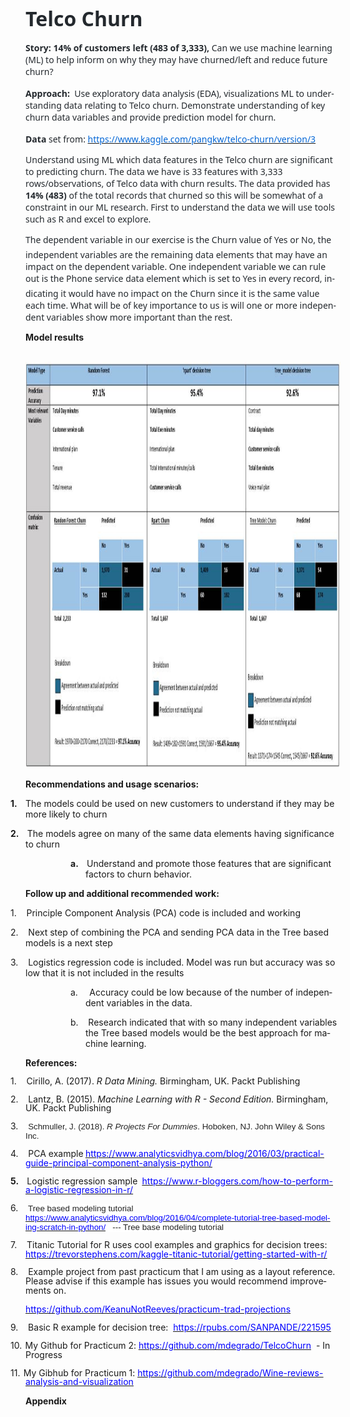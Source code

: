 
</head>

<body lang=EN-US link="#000000" vlink="#954F72" style='tab-interval:.5in'>

<div class=WordSection1>

<p class=MsoNormal style='mso-margin-top-alt:auto;margin-bottom:12.0pt'><b><span
style='font-size:24.0pt;font-family:"Segoe UI",sans-serif;color:#24292E'>Telco
Churn</span></b></p>

<p class=MsoNormal style='mso-margin-top-alt:auto;margin-bottom:12.0pt'><b><span
style='font-family:"Segoe UI",sans-serif;color:#24292E'>Story: 14% of customers
left (483 of 3,333), </span></b><span style='font-family:"Segoe UI",sans-serif;
color:#24292E'>Can we use machine learning (ML) to help inform on why they may
have churned/left and reduce future churn?<b> </b></span></p>

<p class=MsoNormal style='mso-margin-top-alt:auto;margin-bottom:12.0pt'><b><span
style='font-family:"Segoe UI",sans-serif;color:#24292E'>Approach:</span></b><span
style='font-family:"Segoe UI",sans-serif;color:#24292E'>&nbsp; Use exploratory
data analysis (EDA), visualizations ML to understanding data relating to Telco
churn. Demonstrate understanding of key churn data variables and provide
prediction model for churn.</span></p>

<p class=MsoNormal style='mso-margin-top-alt:auto;mso-margin-bottom-alt:auto'><b><span
style='font-family:"Segoe UI",sans-serif;color:#24292E'>Data</span></b><span
style='font-family:"Segoe UI",sans-serif;color:#24292E'> set from: <a
href="https://www.kaggle.com/pangkw/telco-churn/version/3"><span
style='color:#0366D6'>https://www.kaggle.com/pangkw/telco-churn/version/3</span></a></span></p>

<p class=MsoNormal style='mso-margin-top-alt:auto;mso-margin-bottom-alt:auto'><span
style='font-family:"Segoe UI",sans-serif;color:#24292E'>Understand using ML
which data features in the Telco churn are significant to predicting churn. The
data we have is 33 features with 3,333 rows/observations, of Telco data with
churn results. The data provided has <b>14% (483)</b> of the total records that
churned so this will be somewhat of a constraint in our ML research. First to
understand the data we will use tools such as R and excel to explore. </span></p>

<p class=MsoNormal style='mso-margin-top-alt:auto;mso-margin-bottom-alt:auto'><span
style='font-family:"Segoe UI",sans-serif;color:#24292E'>The dependent variable
in our exercise is the Churn value of Yes or No, the independent variables
are the remaining data elements that may have an impact on the dependent
variable. One independent variable we can rule out is the Phone service data
element which is set to Yes in every record, indicating it would have no
impact on the Churn since it is the same value each time. What will be of key
importance to us is will one or more independent variables show more important
than the rest.</span></p>

<p class=MsoNormal style='mso-margin-top-alt:auto;mso-margin-bottom-alt:auto'><b>Model
results</b></p>

<p class=MsoNormal style='mso-margin-top-alt:auto;mso-margin-bottom-alt:auto'>&nbsp;<span
style='mso-no-proof:yes'><!--[if gte vml 1]><v:shapetype id="_x0000_t75"
 coordsize="21600,21600" o:spt="75" o:preferrelative="t" path="m@4@5l@4@11@9@11@9@5xe"
 filled="f" stroked="f">
 <v:stroke joinstyle="miter"/>
 <v:formulas>
  <v:f eqn="if lineDrawn pixelLineWidth 0"/>
  <v:f eqn="sum @0 1 0"/>
  <v:f eqn="sum 0 0 @1"/>
  <v:f eqn="prod @2 1 2"/>
  <v:f eqn="prod @3 21600 pixelWidth"/>
  <v:f eqn="prod @3 21600 pixelHeight"/>
  <v:f eqn="sum @0 0 1"/>
  <v:f eqn="prod @6 1 2"/>
  <v:f eqn="prod @7 21600 pixelWidth"/>
  <v:f eqn="sum @8 21600 0"/>
  <v:f eqn="prod @7 21600 pixelHeight"/>
  <v:f eqn="sum @10 21600 0"/>
 </v:formulas>
 <v:path o:extrusionok="f" gradientshapeok="t" o:connecttype="rect"/>
 <o:lock v:ext="edit" aspectratio="t"/>
</v:shapetype><v:shape id="Picture_x0020_1" o:spid="_x0000_i1041" type="#_x0000_t75"
 style='width:834pt;height:487.5pt;visibility:visible;mso-wrap-style:square'>
 <v:imagedata src="README_files/image001.png" o:title=""/>
</v:shape><![endif]--><![if !vml]><img border=0 width=1112 height=650
src="README_files/image002.jpg" v:shapes="Picture_x0020_1"><![endif]></span></p>

<p class=MsoNormal style='mso-margin-top-alt:auto;mso-margin-bottom-alt:auto'><b>Recommendations
and usage scenarios:</b></p>

<p class=MsoListParagraph style='text-indent:-.25in'><b>1.</b><b><span
style='font-size:7.0pt'>&nbsp;&nbsp;&nbsp;&nbsp;&nbsp; </span></b>The models
could be used on new customers to understand if they may be more likely to
churn</p>

<p class=MsoListParagraph style='text-indent:-.25in'><b>2.</b><b><span
style='font-size:7.0pt'>&nbsp;&nbsp;&nbsp;&nbsp;&nbsp; </span></b>The models
agree on many of the same data elements having significance to churn</p>

<p class=MsoListParagraph style='margin-left:1.0in;text-indent:-.25in'><b>a.</b><b><span
style='font-size:7.0pt'>&nbsp;&nbsp;&nbsp;&nbsp;&nbsp; </span></b>Understand
and promote those features that are significant factors to churn behavior.</p>

<p class=MsoNormal style='mso-margin-top-alt:auto;mso-margin-bottom-alt:auto'><b>Follow
up and additional recommended work:</b></p>

<p class=MsoListParagraph style='text-indent:-.25in'>1.<span style='font-size:
7.0pt'>&nbsp;&nbsp;&nbsp;&nbsp;&nbsp; </span>Principle Component Analysis (PCA)
code is included and working</p>

<p class=MsoListParagraph style='text-indent:-.25in'>2.<span style='font-size:
7.0pt'>&nbsp;&nbsp;&nbsp;&nbsp;&nbsp; </span>Next step of combining the PCA and
sending PCA data in the Tree based models is a next step</p>

<p class=MsoListParagraph style='text-indent:-.25in'>3.<span style='font-size:
7.0pt'>&nbsp;&nbsp;&nbsp;&nbsp;&nbsp; </span>Logistics regression code is
included. Model was run but accuracy was so low that it is not included in the
results</p>

<p class=MsoListParagraph style='margin-left:1.0in;text-indent:-.25in'>a.<span
style='font-size:7.0pt'>&nbsp;&nbsp;&nbsp;&nbsp;&nbsp;&nbsp; </span>Accuracy
could be low because of the number of independent variables in the data. </p>

<p class=MsoListParagraph style='margin-left:1.0in;text-indent:-.25in'>b.<span
style='font-size:7.0pt'>&nbsp;&nbsp;&nbsp;&nbsp;&nbsp; </span>Research
indicated that with so many independent variables the Tree based models would
be the best approach for machine learning.</p>

<p class=MsoNormal style='mso-margin-top-alt:auto;mso-margin-bottom-alt:auto'><b>References:</b></p>

<p class=MsoListParagraph style='margin-bottom:8.0pt;text-indent:-.25in;
line-height:105%'>1.<span style='font-size:7.0pt;line-height:105%'>&nbsp;&nbsp;&nbsp;&nbsp;&nbsp;
</span><span class=SpellE>Cirillo</span>, A. (2017). <i>R Data Mining.</i>
Birmingham, UK. <span class=SpellE>Packt</span> Publishing</p>

<p class=MsoListParagraph style='margin-bottom:8.0pt;text-indent:-.25in;
line-height:105%'>2.<span style='font-size:7.0pt;line-height:105%'>&nbsp;&nbsp;&nbsp;&nbsp;&nbsp;
</span>Lantz, B. (2015). <i>Machine Learning with R - Second Edition.</i>
Birmingham, UK. <span class=SpellE>Packt</span> Publishing</p>

<p class=MsoListParagraph style='margin-bottom:8.0pt;text-indent:-.25in;
line-height:105%'>3.<span style='font-size:7.0pt;line-height:105%'>&nbsp;&nbsp;&nbsp;&nbsp;&nbsp;
</span><span class=SpellE><span style='font-size:10.0pt;line-height:105%;
font-family:"Arial",sans-serif;color:#222222;background:white'>Schmuller</span></span><span
style='font-size:10.0pt;line-height:105%;font-family:"Arial",sans-serif;
color:#222222;background:white'>, J. (2018). <i>R Projects <span class=GramE>For</span>
Dummies</i>. Hoboken, NJ. John Wiley &amp; Sons Inc.</span></p>

<p class=MsoListParagraph style='margin-bottom:8.0pt;text-indent:-.25in;
line-height:105%'>4.<span style='font-size:7.0pt;line-height:105%'>&nbsp;&nbsp;&nbsp;&nbsp;&nbsp;
</span>PCA example<b> </b><span class=MsoHyperlink><a
href="https://www.analyticsvidhya.com/blog/2016/03/practical-guide-principal-component-analysis-python/"><u><span
style='color:blue'>https://www.analyticsvidhya.com/blog/2016/03/practical-guide-principal-component-analysis-python/</span></u></a></span></p>

<p class=MsoListParagraph style='margin-bottom:8.0pt;text-indent:-.25in;
line-height:105%'><b>5.</b><b><span style='font-size:7.0pt;line-height:105%'>&nbsp;&nbsp;&nbsp;&nbsp;&nbsp;
</span></b>Logistic regression <span class=GramE>sample <b>&nbsp;</b></span><span
class=MsoHyperlink><a
href="https://www.r-bloggers.com/how-to-perform-a-logistic-regression-in-r/"><u><span
style='color:blue'>https://www.r-bloggers.com/how-to-perform-a-logistic-regression-in-r/</span></u></a></span></p>

<p class=MsoListParagraph style='margin-bottom:8.0pt;text-indent:-.25in;
line-height:105%'>6.<span style='font-size:7.0pt;line-height:105%'>&nbsp;&nbsp;&nbsp;&nbsp;&nbsp;
</span><span style='font-size:10.0pt;line-height:105%;font-family:"Arial",sans-serif;
color:#222222;background:white'>Tree based modeling tutorial </span><span
class=MsoHyperlink><span style='font-size:10.0pt;line-height:105%;font-family:
"Arial",sans-serif;background:white'><a
href="https://www.analyticsvidhya.com/blog/2016/04/complete-tutorial-tree-based-modeling-scratch-in-python/"><u><span
style='color:blue'>https://www.analyticsvidhya.com/blog/2016/04/complete-tutorial-tree-based-modeling-scratch-in-python/</span></u></a></span></span><span
style='font-size:10.0pt;line-height:105%;font-family:"Arial",sans-serif;
color:#222222;background:white'>&nbsp;&nbsp; --- Tree base modeling tutorial</span></p>

<p class=MsoListParagraph style='margin-bottom:8.0pt;text-indent:-.25in;
line-height:105%'>7.<span style='font-size:7.0pt;line-height:105%'>&nbsp;&nbsp;&nbsp;&nbsp;&nbsp;
</span>Titanic Tutorial for R uses cool examples and graphics for decision
trees: <span class=MsoHyperlink><a
href="https://trevorstephens.com/kaggle-titanic-tutorial/getting-started-with-r/"><u><span
style='color:blue'>https://trevorstephens.com/kaggle-titanic-tutorial/getting-started-with-r/</span></u></a></span></p>

<p class=MsoListParagraph style='margin-bottom:8.0pt;text-indent:-.25in;
line-height:105%'>8.<span style='font-size:7.0pt;line-height:105%'>&nbsp;&nbsp;&nbsp;&nbsp;&nbsp;
</span>Example project from past practicum that I am using as a layout
reference. Please advise if this example has issues you would recommend
improvements on. </p>

<p class=MsoListParagraph><span class=MsoHyperlink><a
href="https://github.com/KeanuNotReeves/practicum-trad-projections"><u><span
style='color:blue'>https://github.com/KeanuNotReeves/practicum-trad-projections</span></u></a></span></p>

<p class=MsoListParagraph style='margin-bottom:8.0pt;text-indent:-.25in;
line-height:105%'><span class=MsoHyperlink>9.</span><span class=MsoHyperlink><span
style='font-size:7.0pt;line-height:105%'>&nbsp;&nbsp;&nbsp;&nbsp;&nbsp; </span></span>Basic
R example for decision tree:&nbsp; <span class=MsoHyperlink><a
href="https://rpubs.com/SANPANDE/221595"><u><span style='color:blue'>https://rpubs.com/SANPANDE/221595</span></u></a></span></p>

<p class=MsoListParagraph style='margin-bottom:8.0pt;text-indent:-.25in;
line-height:105%'>10.<span style='font-size:7.0pt;line-height:105%'>&nbsp; </span>My
<span class=SpellE>Github</span> for Practicum 2: <span class=MsoHyperlink><a
href="https://github.com/mdegrado/TelcoChurn"><u><span style='color:blue'>https://github.com/mdegrado/TelcoChurn</span></u></a></span>&nbsp;
- In Progress</p>

<p class=MsoListParagraph style='margin-bottom:8.0pt;text-indent:-.25in;
line-height:105%'>11.<span style='font-size:7.0pt;line-height:105%'>&nbsp; </span>My
<span class=SpellE>Gibhub</span> for Practicum 1: <span class=MsoHyperlink><a
href="https://github.com/mdegrado/Wine-reviews-analysis-and-visualization"><u><span
style='color:blue'>https://github.com/mdegrado/Wine-reviews-analysis-and-visualization</span></u></a></span>
</p>

<p class=MsoNormal style='mso-margin-top-alt:auto;mso-margin-bottom-alt:auto'><b>Appendix</b></p>

<p class=MsoNormal style='mso-margin-top-alt:auto;mso-margin-bottom-alt:auto'><b>&nbsp;</b></p>

<p class=MsoNormal style='mso-margin-top-alt:auto;mso-margin-bottom-alt:auto'><b>

</body>

</html>
